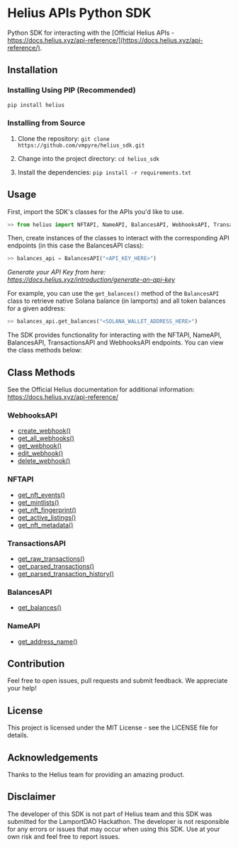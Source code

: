 # Helius APIs Python SDK 

Python SDK for interacting with the [Official Helius APIs - https://docs.helius.xyz/api-reference/](https://docs.helius.xyz/api-reference/).

## Installation

### Installing Using PIP (Recommended)
```python
pip install helius
```

### Installing from Source

1. Clone the repository: `git clone https://github.com/vmpyre/helius_sdk.git`

2. Change into the project directory: `cd helius_sdk`

3. Install the dependencies: `pip install -r requirements.txt`

## Usage

First, import the SDK's classes for the APIs you'd like to use. 
```python
>> from helius import NFTAPI, NameAPI, BalancesAPI, WebhooksAPI, TransactionsAPI
```

Then, create instances of the classes to interact with the corresponding API endpoints (in this case the BalancesAPI class):
```python
>> balances_api = BalancesAPI("<API_KEY_HERE>")
```
*Generate your API Key from here: https://docs.helius.xyz/introduction/generate-an-api-key*

For example, you can use the `get_balances()` method of the `BalancesAPI` class to retrieve native Solana balance (in lamports) and all token balances for a given address:
```python
>> balances_api.get_balances("<SOLANA_WALLET_ADDRESS_HERE>")
```
The SDK provides functionality for interacting with the NFTAPI, NameAPI, BalancesAPI, TransactionsAPI and WebhooksAPI endpoints. 
You can view the class methods below:

## Class Methods
See the Official Helius documentation for additional information: https://docs.helius.xyz/api-reference/

### WebhooksAPI
- [create_webhook()](https://github.com/vmpyre/helius_sdk/blob/master/docs/apis.md#webhookapicreate_webhook)
- [get_all_webhooks()](https://github.com/vmpyre/helius_sdk/blob/master/docs/apis.md#webhookapiget_all_webhooks)
- [get_webhook()](https://github.com/vmpyre/helius_sdk/blob/master/docs/apis.md#webhookapiget_webhook)
- [edit_webhook()](https://github.com/vmpyre/helius_sdk/blob/master/docs/apis.md#webhookapiedit_webhook)
- [delete_webhook()](https://github.com/vmpyre/helius_sdk/blob/master/docs/apis.md#webhookapidelete_webhook)

### NFTAPI
- [get_nft_events()](https://github.com/vmpyre/helius_sdk/blob/master/docs/apis.md#nftapiget_nft_events)
- [get_mintlists()](https://github.com/vmpyre/helius_sdk/blob/master/docs/apis.md#nftapiget_mintlists)
- [get_nft_fingerprint()](https://github.com/vmpyre/helius_sdk/blob/master/docs/apis.md#nftapiget_nft_fingerprint)
- [get_active_listings()](https://github.com/vmpyre/helius_sdk/blob/master/docs/apis.md#nftapiget_active_listings)
- [get_nft_metadata()](https://github.com/vmpyre/helius_sdk/blob/master/docs/apis.md#nftapiget_nft_metadata)

### TransactionsAPI
- [get_raw_transactions()](https://github.com/vmpyre/helius_sdk/blob/master/docs/apis.md#transactionsapiget_raw_transactions)
- [get_parsed_transactions()](https://github.com/vmpyre/helius_sdk/blob/master/docs/apis.md#transactionsapiget_parsed_transactions)
- [get_parsed_transaction_history()](https://github.com/vmpyre/helius_sdk/blob/master/docs/apis.md#transactionsapiget_parsed_transaction_history)

### BalancesAPI
- [get_balances()](https://github.com/vmpyre/helius_sdk/blob/master/docs/apis.md#balancesapiget_balances)

### NameAPI
- [get_address_name()](https://github.com/vmpyre/helius_sdk/blob/master/docs/apis.md#namesapiget_address_name)


## Contribution
Feel free to open issues, pull requests and submit feedback. We appreciate your help!

## License
This project is licensed under the MIT License - see the LICENSE file for details.

## Acknowledgements
Thanks to the Helius team for providing an amazing product.

## Disclaimer
The developer of this SDK is not part of Helius team and this SDK was submitted for the LamportDAO Hackathon. The developer is not responsible for any errors or issues that may occur when using this SDK. Use at your own risk and feel free to report issues.

